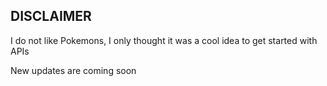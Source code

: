 ## DISCLAIMER
I do not like Pokemons, I only thought it was a cool idea to get started with APIs

New updates are coming soon